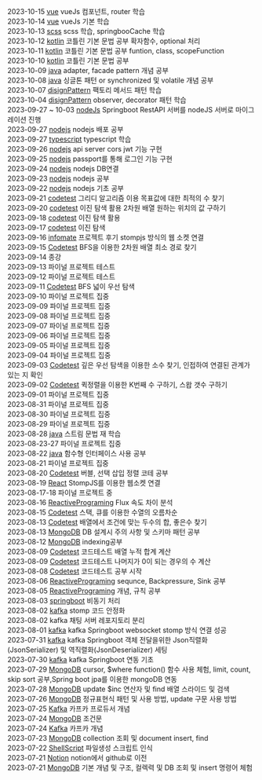 2023-10-15 [vue](./Langauge/JavaScript/Framework/Vue/) vueJs 컴포넌트, router 학습<br>
2023-10-14 [vue](./Langauge/JavaScript/Framework/Vue/) vueJs 기본 학습<br>
2023-10-13 [scss](./Langauge/Markup/CSS/Scss/) scss 학습, springbooCache 학습<br>
2023-10-12 [kotlin](./Langauge/Kotlin/src/main/kotlin/) 코틀린 기본 문법 공부 확자함수, optional 처리<br>
2023-10-11 [kotlin](./Langauge/Kotlin/src/main/kotlin/) 코틀린 기본 문법 공부 funtion, class, scopeFunction<br>
2023-10-10 [kotlin](./Langauge/Kotlin/src/main/kotlin/) 코틀린 기본 문법 공부<br>
2023-10-09 [java](./Other/DesignPattern/02_Structual/01_Adapter/) adapter, facade pattern 개념 공부<br>
2023-10-08 [java](./Langauge/Java/Core/keyword/) 싱글톤 패턴 or synchronized 및 volatile 개념 공부<br>
2023-10-07 [disignPattern](./Other/DesignPattern/01_Creational/03_FactoryMethod/) 팩토리 메서드 패턴 학습<br>
2023-10-04 [disignPattern](./Other/DesignPattern/03_Behavioral/07_Observer/) observer, decorator 패턴 학습<br>
2023-09-27 ~ 10-03 [nodeJs](https://github.com/yoosc89/informate_back_nodeJs) Springboot RestAPI 서버를 nodeJS 서버로 마이그레이션 진행 <br>
2023-09-27 [nodejs](./Langauge/JavaScript/Framework/NodeJs/) nodejs 배포 공부<br>
2023-09-27 [typescript](./Langauge/JavaScript/Framework/Typescript/) typescript 학습<br>
2023-09-26 [nodejs](./Langauge/JavaScript/Framework/NodeJs/) api server cors jwt 기능 구현<br>
2023-09-25 [nodejs](./Langauge/JavaScript/Framework/NodeJs/) passport를 통해 로그인 기능 구현<br>
2023-09-24 [nodejs](./Langauge/JavaScript/Framework/NodeJs/) nodejs DB연결<br>
2023-09-23 [nodejs](./Langauge/JavaScript/Framework/NodeJs/) nodejs 공부<br>
2023-09-22 [nodejs](./Langauge/JavaScript/Framework/NodeJs/) nodejs 기초 공부<br>
2023-09-21 [codetest](./Other/DataStructure/Algolithm//03_search/) 그리디 알고리즘 이용 목표값에 대한 최적의 수 찾기<br>
2023-09-20 [codetest](./Other/DataStructure/Algolithm/03_search/) 이진 탐색 활용 2차원 배열 원하는 위치의 값 구하기<br>
2023-09-18 [codetest](./Other/DataStructure/Algolithm/03_search/) 이진 탐색 활용<br>
2023-09-17 [codetest](./Other/DataStructure/Algolithm/03_search/) 이진 탐색<br>
2023-09-16 [infomate]() 프로젝트 후기 stompjs 방식의 웹 소켓 연결<br>
2023-09-15 [Codetest](./Other/DataStructure/Algolithm/03_search/) BFS을 이용한 2차원 배열 최소 경로 찾기<br>
2023-09-14 []() 종강<br>
2023-09-13 []() 파이널 프로젝트 테스트<br>
2023-09-12 []() 파이널 프로젝트 테스트<br>
2023-09-11 [Codetest](./Other/DataStructure/Algolithm/03_search/) BFS 넓이 우선 탐색<br>
2023-09-10 []() 파이널 프로젝트 집중<br>
2023-09-09 []() 파이널 프로젝트 집중<br>
2023-09-08 []() 파이널 프로젝트 집중<br>
2023-09-07 []() 파이널 프로젝트 집중<br>
2023-09-06 []() 파이널 프로젝트 집중<br>
2023-09-05 []() 파이널 프로젝트 집중<br>
2023-09-04 []() 파이널 프로젝트 집중<br>
2023-09-03 [Codetest](./Other/DataStructure/Algolithm/03_search/) 깊은 우선 탐색을 이용한 소수 찾기, 인접하여 연결된 관계가 있는 지 확인<br>
2023-09-02 [Codetest](./Other/DataStructure/Algolithm/02_sort/) 퀵정렬을 이용한 K번째 수 구하기, 스왑 갯수 구하기<br>
2023-09-01 []() 파이널 프로젝트 집중<br>
2023-08-31 []() 파이널 프로젝트 집중<br>
2023-08-30 []() 파이널 프로젝트 집중<br>
2023-08-29 []() 파이널 프로젝트 집중<br>
2023-08-28 [java](./Langauge/Java/Core/lamda/) 스트림 문법 재 학습<br>
2023-08-23-27 []() 파이널 프로젝트 집중<br>
2023-08-22 [java](./Langauge/Java/Core/lamda/) 함수형 인터페이스 사용 공부<br>
2023-08-21 []() 파이널 프로젝트 집중<br>
2023-08-20 [Codetest](./Other/DataStructure/Algolithm/02_sort/) 버블, 선택 삽입 정렬 코테 공부<br>
2023-08-19 [React](./Langauge/JavaScript/Library/StompJS/) StompJS를 이용한 웹소켓 연결<br>
2023-08-17-18 []() 파이널 프로젝트 중<br>
2023-08-16 [ReactivePrograming](./Langauge/Java/Reactive/02_Reactor/Core/) Flux 속도 차이 분석<br>
2023-08-15 [Codetest](./Other/DataStructure/Algolithm/01_list/) 스택, 큐를 이용한 수열의 오름차순<br>
2023-08-13 [Codetest](./Other/DataStructure/Algolithm/01_list/) 배열에서 조건에 맞는 두수의 합, 좋은수 찾기<br>
2023-08-13 [MongoDB](./DB/NOSQL/MongoDB/90_Schema/) DB 설계시 주의 사항 및 스키마 패턴 공부<br>
2023-08-12 [MongoDB](./DB/NOSQL/MongoDB/03_Document/index.mongodb.js) indexing공부<br>
2023-08-09 [Codetest](./Other/DataStructure/Algolithm/01_list/) 코드테스트 배열 누적 합계 계산<br>
2023-08-09 [Codetest](./Other/DataStructure/Algolithm/01_list/) 코드테스트 나머지가 0이 되는 경우의 수 계산<br>
2023-08-08 [Codetest](./Other/DataStructure/Algolithm/01_list/) 코드테스트 공부 시작<br>
2023-08-06 [ReactivePrograming](./Langauge/Java/Reactive/) sequnce, Backpressure, Sink 공부<br>
2023-08-05 [ReactivePrograming](./Langauge/Java/Reactive/) 개념, 규칙 공부<br>
2023-08-03 [springboot](./Langauge/Java/Framework/Spring/async/) 비동기 처리<br>
2023-08-02 [kafka](./Platform/Kafka/99studyProject/02springboot/init/) stomp 코드 안정화<br>
2023-08-02 kafka 채팅 서버 레포지토리 분리<br>
2023-08-01 [kafka](./Platform/Kafka/99studyProject/02springboot/init/) kafka Springboot websocket stomp 방식 연결 성공<br>
2023-07-31 [kafka](./Platform/Kafka/99studyProject/02springboot/init/) kafka Springboot 객체 전달을위한 Json직렬화(JsonSerializer) 및 역직렬화(JsonDeserializer) 세팅<br>
2023-07-30 [kafka](./Platform/Kafka/99studyProject/02springboot/init/) kafka Springboot 연동 기초<br>
2023-07-29 [MongoDB](./DB//NOSQL/MongoDB/) cursor, $where function() 함수 사용 체험, limit, count, skip sort 공부,Spring boot jpa를 이용한 mongoDB 연동<br>
2023-07-28 [MongoDB](./DB//NOSQL/MongoDB/) update $inc 연산자 및 find 배열 스라이드 및 검색<br>
2023-07-26 [MongoDB](./DB//NOSQL/MongoDB/) 정규표현식 패턴 및 사용 방법, update 구문 사용 방법<br>
2023-07-25 [Kafka](./Platform/Kafka/) 카프카 프로듀서 개념<br>
2023-07-24 [MongoDB](./DB//NOSQL/MongoDB/) 조건문<br>
2023-07-24 [Kafka](./Platform/Kafka/) 카프카 개념<br>
2023-07-23 [MongoDB](./DB//NOSQL/MongoDB/) collection 조회 및 document insert, find<br>
2023-07-22 [ShellScript](./Langauge/ShellScript/) 파일생성 스크립트 인식<br>
2023-07-21 [Notion](https://certain-allspice-c69.notion.site/Dev-Study-58e7068499db4c8d8e0dc4250d5d44de?pvs=4) notion에서 github로 이전<br>
2023-07-21 [MongoDB](./DB//NOSQL/MongoDB/) 기본 개념 및 구조, 컬렉력 및 DB 조회 및 insert 명령어 체험<br>